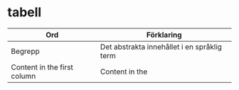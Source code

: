 # tabell
Ord | Förklaring 
-|-
Begrepp | Det abstrakta innehållet i en språklig term
Content in the first column | Content in the
